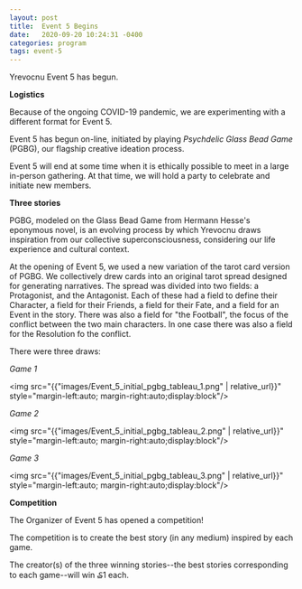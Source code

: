 ```yaml
---
layout: post
title:  Event 5 Begins
date:   2020-09-20 10:24:31 -0400
categories: program
tags: event-5
---
```


Yrevocnu Event 5 has begun.

**Logistics**

Because of the ongoing COVID-19 pandemic, we are experimenting
with a different format for Event 5.

Event 5 has begun on-line, initiated by playing
_Psychdelic Glass Bead Game_ (PGBG), our flagship creative ideation
process.

Event 5 will end at some time when it is ethically
possible to meet in a large in-person gathering.
At that time, we will hold a party to celebrate and initiate new
members.

**Three stories**

PGBG, modeled on the Glass Bead Game from Hermann Hesse's eponymous
novel, is an evolving process by which Yrevocnu draws inspiration
from our collective superconsciousness, considering our life
experience and cultural context.

At the opening of Event 5, we used a new variation of the tarot
card version of PGBG. We collectively drew cards into an
original tarot spread designed for generating narratives.
The spread was divided into two fields: a Protagonist, and
the Antagonist. Each of these had a field to define their
Character, a field for their Friends, a field for their Fate,
and a field for an Event in the story. There was also a
field for "the Football", the focus of the conflict between the
two main characters. In one case there was also a field for
the Resolution fo the conflict.

There were three draws:

*Game 1*

<img src="{{"images/Event_5_initial_pgbg_tableau_1.png" | relative_url}}"
style="margin-left:auto; margin-right:auto;display:block"/>

*Game 2*

<img src="{{"images/Event_5_initial_pgbg_tableau_2.png" | relative_url}}"
style="margin-left:auto; margin-right:auto;display:block"/>

*Game 3*

<img src="{{"images/Event_5_initial_pgbg_tableau_3.png" | relative_url}}"
style="margin-left:auto; margin-right:auto;display:block"/>

**Competition**

The Organizer of Event 5 has opened a competition!

The competition is to create the best story (in any medium)
inspired by each game.

The creator(s) of the three winning stories--the best stories
corresponding to each game--will win ₷1 each.